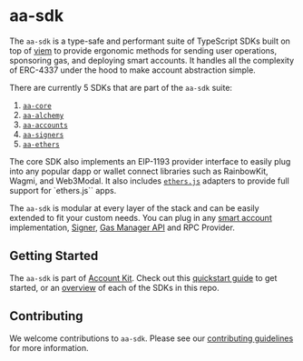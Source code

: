 # aa-sdk

The `aa-sdk` is a type-safe and performant suite of TypeScript SDKs built on top of [viem](https://viem.sh/) to provide ergonomic methods for sending user operations, sponsoring gas, and deploying smart accounts. It handles all the complexity of ERC-4337 under the hood to make account abstraction simple.

There are currently 5 SDKs that are part of the `aa-sdk` suite:

1. [`aa-core`](https://github.com/alchemyplatform/aa-sdk/tree/main/packages/core)
2. [`aa-alchemy`](https://github.com/alchemyplatform/aa-sdk/tree/main/packages/alchemy)
3. [`aa-accounts`](https://github.com/alchemyplatform/aa-sdk/tree/main/packages/accounts)
4. [`aa-signers`](<(https://github.com/alchemyplatform/aa-sdk/tree/main/packages/signers)>)
5. [`aa-ethers`](https://github.com/alchemyplatform/aa-sdk/tree/main/packages/ethers)

The core SDK also implements an EIP-1193 provider interface to easily plug into any popular dapp or wallet connect libraries such as RainbowKit, Wagmi, and Web3Modal. It also includes [`ethers.js`](https://docs.ethers.org/v5/) adapters to provide full support for `ethers.js`` apps.

The `aa-sdk` is modular at every layer of the stack and can be easily extended to fit your custom needs. You can plug in any [smart account](https://accountkit.alchemy.com/smart-accounts/accounts/using-your-own) implementation, [Signer](https://accountkit.alchemy.com/smart-accounts/signers/overview), [Gas Manager API](https://accountkit.alchemy.com/overview/introduction.html#gas-manager-api) and RPC Provider.

## Getting Started

The `aa-sdk` is part of [Account Kit](https://accountkit.alchemy.com). Check out this [quickstart guide](https://accountkit.alchemy.com/getting-started.html) to get started, or an [overview](https://accountkit.alchemy.com/overview/package-overview.html) of each of the SDKs in this repo.

## Contributing

We welcome contributions to `aa-sdk`. Please see our [contributing guidelines](CONTRIBUTING.md) for more information.
